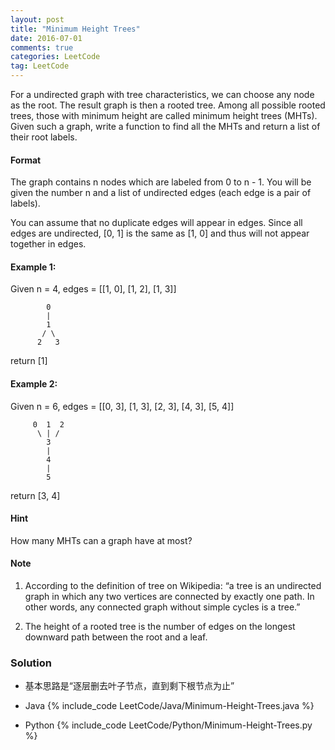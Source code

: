 ```yaml
---
layout: post
title: "Minimum Height Trees"
date: 2016-07-01
comments: true
categories: LeetCode
tag: LeetCode
---
```


For a undirected graph with tree characteristics, we can choose any node as the root. The result graph is then a rooted tree. Among all possible rooted trees, those with minimum height are called minimum height trees (MHTs). Given such a graph, write a function to find all the MHTs and return a list of their root labels.

#### Format
The graph contains n nodes which are labeled from 0 to n - 1. You will be given the number n and a list of undirected edges (each edge is a pair of labels).

You can assume that no duplicate edges will appear in edges. Since all edges are undirected, [0, 1] is the same as [1, 0] and thus will not appear together in edges.

#### Example 1:

Given n = 4, edges = [[1, 0], [1, 2], [1, 3]]
```
        0
        |
        1
       / \
      2   3
```
return [1]

#### Example 2:

Given n = 6, edges = [[0, 3], [1, 3], [2, 3], [4, 3], [5, 4]]
```
     0  1  2
      \ | /
        3
        |
        4
        |
        5
```
return [3, 4]


#### Hint

How many MHTs can a graph have at most?

#### Note

1. According to the definition of tree on Wikipedia: “a tree is an undirected graph in which any two vertices are connected by exactly one path. In other words, any connected graph without simple cycles is a tree.”

2. The height of a rooted tree is the number of edges on the longest downward path between the root and a leaf.



<!--more-->
### Solution

* 基本思路是“逐层删去叶子节点，直到剩下根节点为止”

* Java
{% include_code LeetCode/Java/Minimum-Height-Trees.java %}

* Python
{% include_code LeetCode/Python/Minimum-Height-Trees.py %}
